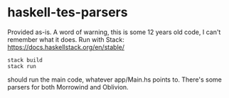 # haskell-tes-parsers

Provided as-is. A word of warning, this is some 12 years old code, I can't remember what it does. Run with Stack: https://docs.haskellstack.org/en/stable/

    stack build
    stack run

should run the main code, whatever app/Main.hs points to. There's some parsers for both Morrowind and Oblivion.
